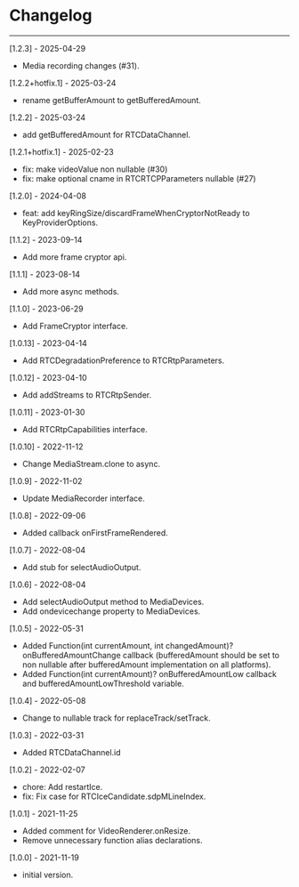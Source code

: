 # Changelog

--------------------------------------------
[1.2.3] - 2025-04-29

* Media recording changes (#31).

[1.2.2+hotfix.1] - 2025-03-24

* rename getBufferAmount to getBufferedAmount.

[1.2.2] - 2025-03-24

* add getBufferedAmount for RTCDataChannel.

[1.2.1+hotfix.1] - 2025-02-23

* fix: make videoValue non nullable (#30)
* fix: make optional cname in RTCRTCPParameters nullable (#27)

[1.2.0] - 2024-04-08

* feat: add keyRingSize/discardFrameWhenCryptorNotReady to KeyProviderOptions.

[1.1.2] - 2023-09-14

* Add more frame cryptor api.

[1.1.1] - 2023-08-14

* Add more async methods.

[1.1.0] - 2023-06-29

* Add FrameCryptor interface.

[1.0.13] - 2023-04-14

* Add RTCDegradationPreference to RTCRtpParameters.

[1.0.12] - 2023-04-10

* Add addStreams to RTCRtpSender.

[1.0.11] - 2023-01-30

* Add RTCRtpCapabilities interface.

[1.0.10] - 2022-11-12

* Change MediaStream.clone to async.

[1.0.9] - 2022-11-02

* Update MediaRecorder interface.

[1.0.8] - 2022-09-06

* Added callback onFirstFrameRendered.

[1.0.7] - 2022-08-04

* Add stub for selectAudioOutput.

[1.0.6] - 2022-08-04

* Add selectAudioOutput method to MediaDevices.
* Add ondevicechange property to MediaDevices.

[1.0.5] - 2022-05-31

* Added Function(int currentAmount, int changedAmount)? onBufferedAmountChange callback (bufferedAmount should be set to non nullable after bufferedAmount implementation on all platforms).
* Added Function(int currentAmount)? onBufferedAmountLow callback and bufferedAmountLowThreshold variable.

[1.0.4] - 2022-05-08

* Change to nullable track for replaceTrack/setTrack.

[1.0.3] - 2022-03-31

* Added RTCDataChannel.id

[1.0.2] - 2022-02-07

* chore: Add restartIce.
* fix: Fix case for RTCIceCandidate.sdpMLineIndex.

[1.0.1] - 2021-11-25

* Added comment for VideoRenderer.onResize.
* Remove unnecessary function alias declarations.

[1.0.0] - 2021-11-19

* initial version.
